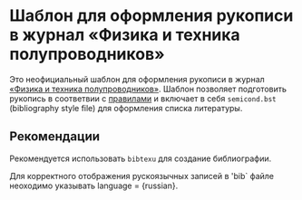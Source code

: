 ﻿# Шаблон для оформления рукописи в  журнал «Физика и техника полупроводников»

Это неофициальный шаблон для оформления рукописи в журнал [«Физика и техника полупроводников»](http://journals.ioffe.ru/ftp/). Шаблон позволяет подготовить рукопись в соответвии с [правилами](http://journals.ioffe.ru/misc/praut-sc.pdf) и включает в себя `semicond.bst` (bibliography style file) для оформления списка литературы.

## Рекомендации

Рекомендуется использовать `bibtexu` для создание библиографии.

Для корректного отображения рускоязычных записей в 'bib` файле неоходимо указывать language = {russian}.